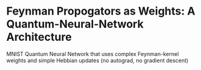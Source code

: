 # Feynman Propogators as Weights: A Quantum-Neural-Network Architecture
MNIST Quantum Neural Network that uses complex Feynman-kernel weights and simple Hebbian updates (no autograd, no gradient descent)
